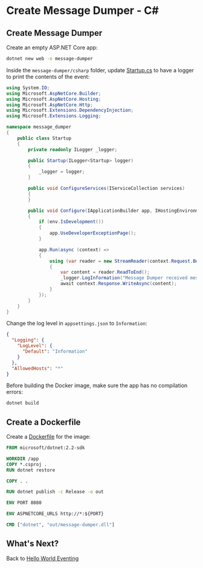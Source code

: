 # Create Message Dumper - C#

## Create Message Dumper

Create an empty ASP.NET Core app:

```bash
dotnet new web -o message-dumper
```

Inside the `message-dumper/csharp` folder, update [Startup.cs](../eventing/message-dumper/csharp/Startup.cs) to have a logger to print the contents of the event:

```csharp
using System.IO;
using Microsoft.AspNetCore.Builder;
using Microsoft.AspNetCore.Hosting;
using Microsoft.AspNetCore.Http;
using Microsoft.Extensions.DependencyInjection;
using Microsoft.Extensions.Logging;

namespace message_dumper
{
    public class Startup
    {
        private readonly ILogger _logger;

        public Startup(ILogger<Startup> logger)
        {
            _logger = logger;
        }

        public void ConfigureServices(IServiceCollection services)
        {
        }

        public void Configure(IApplicationBuilder app, IHostingEnvironment env)
        {
            if (env.IsDevelopment())
            {
                app.UseDeveloperExceptionPage();
            }

            app.Run(async (context) =>
            {
                using (var reader = new StreamReader(context.Request.Body))
                {
                    var content = reader.ReadToEnd();
                    _logger.LogInformation("Message Dumper received message: " + content);
                    await context.Response.WriteAsync(content);
                }
            });
        }
    }
}
```

Change the log level in `appsettings.json` to `Information`:

```json
{
  "Logging": {
    "LogLevel": {
      "Default": "Information"
    }
  },
  "AllowedHosts": "*"
}
```

Before building the Docker image, make sure the app has no compilation errors:

```bash
dotnet build
```

## Create a Dockerfile

Create a [Dockerfile](../eventing/message-dumper/csharp/Dockerfile) for the image:

```dockerfile
FROM microsoft/dotnet:2.2-sdk

WORKDIR /app
COPY *.csproj .
RUN dotnet restore

COPY . .

RUN dotnet publish -c Release -o out

ENV PORT 8080

ENV ASPNETCORE_URLS http://*:${PORT}

CMD ["dotnet", "out/message-dumper.dll"]
```

## What's Next?

Back to [Hello World Eventing](08-helloworldeventing.md)
